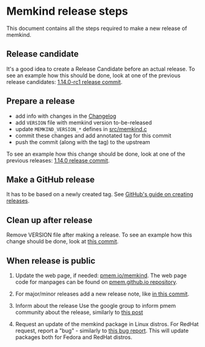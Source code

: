 # Memkind release steps

This document contains all the steps required to make a new release of memkind.

## Release candidate

It's a good idea to create a Release Candidate before an actual release.
To see an example how this should be done, look at one of the previous release candidates:
[1.14.0-rc1 release commit](https://github.com/memkind/memkind/commit/6dee284d1b380adcca98b4d82a8afa93e938c513).

## Prepare a release

- add info with changes in the [Changelog](../ChangeLog)
- add `VERSION` file with memkind version to-be-released
- update `MEMKIND_VERSION_*` defines in [src/memkind.c](../src/memkind.c#L4-L6)
- commit these changes and add annotated tag for this commit
- push the commit (along with the tag) to the upstream

To see an example how this change should be done, look at one of the previous releases:
[1.14.0 release commit](https://github.com/memkind/memkind/commit/d1eb0a391653dab6939497cf589bfc83e56e15b6).

## Make a GitHub release

It has to be based on a newly created tag.
See [GitHub's guide on creating releases](https://docs.github.com/en/github/administering-a-repository/releasing-projects-on-github/managing-releases-in-a-repository).

## Clean up after release

Remove VERSION file after making a release.
To see an example how this change should be done, look at
[this commit](https://github.com/memkind/memkind/commit/5fc2555105a600da34ad7fc28b03f993439371ce).

## When release is public

1. Update the web page, if needed: [pmem.io/memkind](https://pmem.io/memkind).
The web page code for manpages can be found on [pmem.github.io repository](https://github.com/pmem/pmem.github.io/tree/main/content/memkind).

2. For major/minor releases add a new release note, like
[in this commit](https://github.com/pmem/pmem.github.io/commit/c6658b6cc2b2d2306ee1b6decf5bd762d734df03).

3. Inform about the release
Use the google group to inform pmem community about the release, similarly to
[this post](https://groups.google.com/g/pmem/c/vE8iWGRVG4U/m/6qs7Z5x_BAAJi)

4. Request an update of the memkind package in Linux distros.
For RedHat request, report a "bug" - similarly to [this bug report](https://bugzilla.redhat.com/show_bug.cgi?id=2035221).
This will update packages both for Fedora and RedHat distros.
